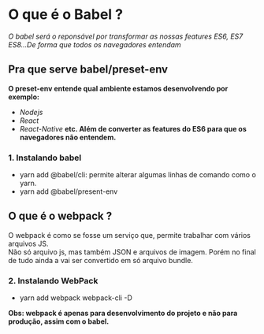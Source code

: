 # O que é o Babel ?
*O babel será o reponsável por transformar as nossas features ES6, ES7 ES8...De forma que todos os navegadores entendam*

## Pra que serve babel/preset-env
**O preset-env entende qual ambiente estamos desenvolvendo por exemplo:**
- *Nodejs*
- *React*
- *React-Native*
**etc. Além de converter as features do ES6 para que os navegadores não entendem.**
### 1. Instalando babel
- yarn add @babel/cli: permite alterar algumas linhas de comando como o yarn.
- yarn add @babel/present-env

## O que é o webpack ?
O webpack é como se fosse um serviço que, permite trabalhar com vários arquivos JS. <br/>
Não só arquivo js, mas também JSON e arquivos de imagem. Porém no final de tudo ainda a vai ser convertido em só arquivo bundle.

### 2. Instalando WebPack
- yarn add webpack webpack-cli -D

**Obs: webpack é apenas para desenvolvimento do projeto e não para produção, assim com o babel.**